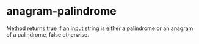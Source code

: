 # anagram-palindrome

Method returns true if an input string is either a palindrome or an anagram of a palindrome, false otherwise.
